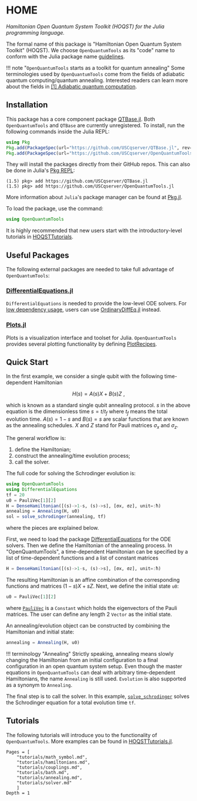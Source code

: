 # HOME

*Hamiltonian Open Quantum System Toolkit (HOQST) for the Julia programming language.*

The formal name of this package is "Hamiltonian Open Quantum System Toolkit" (HOQST). We choose `OpenQuantumTools` as its "code" name to conform with the Julia package name [guidelines](https://julialang.github.io/Pkg.jl/v1/creating-packages/). 

!!! note "`OpenQuantumTools` starts as a toolkit for quantum annealing" 
    Some terminologies used by `OpenQuantumTools` come from the fields of adiabatic quantum computing/quantum annealing. Interested readers can learn more about the fields in [[1] Adiabatic quantum computation](https://link.aps.org/doi/10.1103/RevModPhys.90.015002).

## Installation

This package has a core component package [QTBase.jl](https://github.com/USCqserver/QTBase.jl). Both `OpenQuantumTools` and `QTBase` are currently unregistered. To install, run the following commands inside the Julia REPL:
```julia
using Pkg
Pkg.add(PackageSpec(url="https://github.com/USCqserver/QTBase.jl", rev="master"))
Pkg.add(PackageSpec(url="https://github.com/USCqserver/OpenQuantumTools.jl", rev="master"))
```
They will install the packages directly from their GitHub repos. This can also be done in Julia's [Pkg REPL](https://julialang.github.io/Pkg.jl/v1/getting-started/):
```julia-REPL
(1.5) pkg> add https://github.com/USCqserver/QTBase.jl
(1.5) pkg> add https://github.com/USCqserver/OpenQuantumTools.jl
```
More information about `Julia`'s package manager can be found at [Pkg.jl](https://julialang.github.io/Pkg.jl/v1/).

To load the package, use the command:
```julia
using OpenQuantumTools
```
It is highly recommended that new users start with the introductory-level tutorials in [HOQSTTutorials](https://github.com/USCqserver/HOQSTTutorials.jl).

## Useful Packages
The following external packages are needed to take full advantage of `OpenQuantumTools`:
### [DifferentialEquations.jl](http://docs.juliadiffeq.org/latest/)
`DifferentialEquations` is needed to provide the low-level ODE solvers. For [low dependency usage](https://diffeq.sciml.ai/stable/features/low_dep/), users can use [OrdinaryDiffEq.jl](https://github.com/JuliaDiffEq/OrdinaryDiffEq.jl) instead.
### [Plots.jl](https://github.com/JuliaPlots/Plots.jl)
Plots is a visualization interface and toolset for Julia. `OpenQuantumTools` provides several plotting functionality by defining [PlotRecipes](https://github.com/JuliaPlots/RecipesBase.jl).

## Quick Start
In the first example, we consider a single qubit with the following time-dependent Hamiltonian
```math
    H(s) = A(s)X + B(s)Z \ ,
```
which is known as a standard single qubit annealing protocol. $s$ in the above equation is the dimensionless time $s=t/t_f$ where $t_f$ means the total evolution time. $A(s)=1-s$ and $B(s)=s$ are scalar functions that are known as the annealing schedules. $X$ and $Z$ stand for Pauli matrices $\sigma_x$ and $\sigma_z$. 

The general workflow is:

1. define the Hamiltonian;
2. construct the annealing/time evolution process;
3. call the solver. 
    
The full code for solving the Schrodinger evolution is:
```julia
using OpenQuantumTools
using DifferentialEquations
tf = 20
u0 = PauliVec[1][2]
H = DenseHamiltonian([(s)->1-s, (s)->s], [σx, σz], unit=:ħ)
annealing = Annealing(H, u0)
sol = solve_schrodinger(annealing, tf)
```
where the pieces are explained below.

First, we need to load the package [DifferentialEquations](http://docs.juliadiffeq.org/latest/index.html) for the ODE solvers. Then we define the Hamiltonian of the annealing process. In "OpenQuantumTools", a time-dependent Hamiltonian can be specified by a list of time-dependent functions and a list of constant matrices
```julia
H = DenseHamiltonian([(s)->1-s, (s)->s], [σx, σz], unit=:ħ)
```
The resulting Hamiltonian is an affine combination of the corresponding functions and matrices $(1-s)X+ sZ$. Next, we define the initial state `u0`:
```julia
u0 = PauliVec[1][2]
```
where [`PauliVec`](@ref) is a `Constant` which holds the eigenvectors of the Pauli matrices. The user can define any length 2 `Vector` as the initial state.

An annealing/evolution object can be constructed by combining the Hamiltonian and initial state:
```julia
annealing = Annealing(H, u0)
```

!!! terminology "Annealing"
    Strictly speaking, annealing means slowly changing the Hamiltonian from an initial configuration to a final configuration in an open quantum system setup. Even though the master equations in `OpenQuantumTools` can deal with arbitrary time-dependent Hamiltonians, the name `Annealing` is still used. `Evolution` is also supported as a synonym to `Annealing`.

The final step is to call the solver. In this example, [`solve_schrodinger`](@ref) solves the Schrodinger equation for a total evolution time `tf`.

## Tutorials

The following tutorials will introduce you to the functionality of
`OpenQuantumTools`. More examples can be found in [HOQSTTutorials.jl](https://github.com/USCqserver/HOQSTTutorials.jl).

```@contents
Pages = [
    "tutorials/math_symbol.md",
    "tutorials/hamiltonians.md",
    "tutorials/couplings.md",
    "tutorials/bath.md",
    "tutorials/annealing.md",
    "tutorials/solver.md"
    ]
Depth = 1
```
